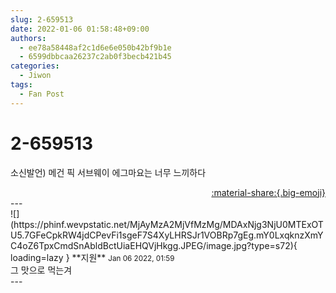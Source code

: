 ```yaml
---
slug: 2-659513
date: 2022-01-06 01:58:48+09:00
authors:
  - ee78a58448af2c1d6e6e050b42bf9b1e
  - 6599dbbcaa26237c2ab0f3becb421b45
categories:
  - Jiwon
tags:
  - Fan Post
---
```


# 2-659513

<div class="post-container" markdown="1">
<div class="content-container md-sidebar__scrollwrap" markdown="1">

소신발언) 메건 픽 서브웨이 에그마요는 너무 느끼하다

</div>
</div>

<div style="text-align: right;" markdown="1">
<a href="https://weverse.io/fromis9/fanpost/2-659513" style="text-align: right;">:material-share:{.big-emoji}</a>
</div>
---

<div class="comments-container md-sidebar__scrollwrap" markdown="1">
<div class="comment" markdown="1">
<div class='id-container' markdown="1">
![](https://phinf.wevpstatic.net/MjAyMzA2MjVfMzMg/MDAxNjg3NjU0MTExOTU5.7GFeCpkRW4jdCPevFi1sgeF7S4XyLHRSJr1VOBRp7gEg.mY0LxqknzXmYC4oZ6TpxCmdSnAbldBctUiaEHQVjHkgg.JPEG/image.jpg?type=s72){ loading=lazy }
**<span class="artist">지원</span>** <small>Jan 06 2022, 01:59</small><br>
</div>
<div class='comment-body' markdown="1">
그 맛으로 먹는겨
</div>
</div>
</div>
---
